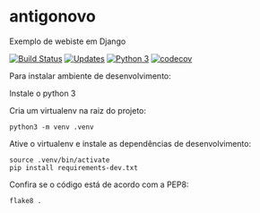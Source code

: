 # antigonovo
Exemplo de webiste em Django

[![Build Status](https://travis-ci.org/renzon/antigonovo.svg?branch=master)](https://travis-ci.org/renzon/antigonovo)
[![Updates](https://pyup.io/repos/github/renzon/antigonovo/shield.svg)](https://pyup.io/repos/github/renzon/antigonovo/)
[![Python 3](https://pyup.io/repos/github/renzon/antigonovo/python-3-shield.svg)](https://pyup.io/repos/github/renzon/antigonovo/)
[![codecov](https://codecov.io/gh/renzon/antigonovo/branch/master/graph/badge.svg)](https://codecov.io/gh/renzon/antigonovo)

Para instalar ambiente de desenvolvimento:

Instale o python 3

Cria um virtualenv na raiz do projeto:

```
python3 -m venv .venv
```

Ative o virtualenv e instale as dependências de desenvolvimento:

```
source .venv/bin/activate
pip install requirements-dev.txt
```

Confira se o código está de acordo com a PEP8:

```
flake8 .
```
